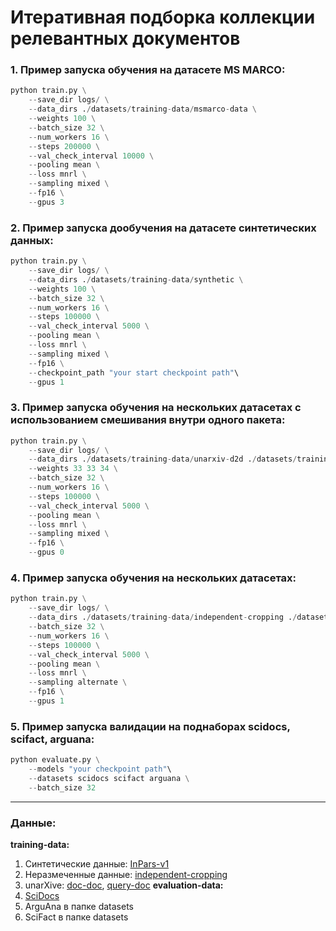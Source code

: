 # Итеративная подборка коллекции релевантных документов

### 1. Пример запуска обучения на датасете **MS MARCO**:
```python
python train.py \
    --save_dir logs/ \
    --data_dirs ./datasets/training-data/msmarco-data \
    --weights 100 \
    --batch_size 32 \
    --num_workers 16 \
    --steps 200000 \
    --val_check_interval 10000 \
    --pooling mean \
    --loss mnrl \
    --sampling mixed \
    --fp16 \
    --gpus 3
```
### 2. Пример запуска дообучения на датасете синтетических данных:
```python
python train.py \
    --save_dir logs/ \
    --data_dirs ./datasets/training-data/synthetic \
    --weights 100 \
    --batch_size 32 \
    --num_workers 16 \
    --steps 100000 \
    --val_check_interval 5000 \
    --pooling mean \
    --loss mnrl \
    --sampling mixed \
    --fp16 \
    --checkpoint_path "your start checkpoint path"\
    --gpus 1
```

### 3. Пример запуска обучения на нескольких датасетах c использованием смешивания внутри одного пакета:
```python
python train.py \
    --save_dir logs/ \
    --data_dirs ./datasets/training-data/unarxiv-d2d ./datasets/training-data/unarxiv-q2d ./datasets/training-data/msmarco-data \
    --weights 33 33 34 \
    --batch_size 32 \
    --num_workers 16 \
    --steps 100000 \
    --val_check_interval 5000 \
    --pooling mean \
    --loss mnrl \
    --sampling mixed \
    --fp16 \
    --gpus 0
```

### 4. Пример запуска обучения на нескольких датасетах:
```python
python train.py \
    --save_dir logs/ \
    --data_dirs ./datasets/training-data/independent-cropping ./datasets/training-data/unarxiv-d2d ./datasets/training-data/unarxiv-q2d ./datasets/training-data/msmarco-data \
    --batch_size 32 \
    --num_workers 16 \
    --steps 100000 \
    --val_check_interval 5000 \
    --pooling mean \
    --loss mnrl \
    --sampling alternate \
    --fp16 \
    --gpus 1
```

### 5. Пример запуска валидации на поднаборах scidocs, scifact, arguana:
```python
python evaluate.py \
    --models "your checkpoint path"\
    --datasets scidocs scifact arguana \
    --batch_size 32
```
----
### Данные:
**training-data:**
1. Синтетические данные: [InPars-v1](https://github.com/zetaalphavector/InPars?tab=readme-ov-file)
2. Неразмеченные данные: [independent-cropping](https://drive.google.com/file/d/1_eCs_LhvvYm0lSaXR6byd3VJHq1kfUzG/view?usp=sharing)
3. unarXive: [doc-doc](https://drive.google.com/file/d/17eBHeFj0Vbs4sFdwjdods7kZJSL-hG9p/view?usp=sharing), [query-doc](https://drive.google.com/file/d/1rXWG-m1ZQc-GcUOlGCLMFLN4dP3NE3nN/view?usp=sharing)
**evaluation-data:**
1. [SciDocs](https://drive.google.com/file/d/1kyP7ytWFIxQ7d0H0sldvR9yIPU9fkVFN/view?usp=sharing)
2. ArguAna в папке datasets
3. SciFact в папке datasets
